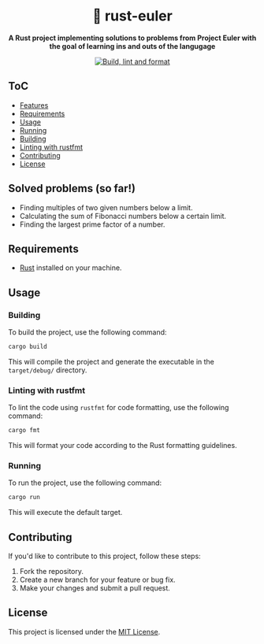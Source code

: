 <div align="center">

# 🦀 rust-euler

**A Rust project implementing solutions to problems from Project Euler with the goal of learning ins and outs of the langugage**

[![Build, lint and format](https://github.com/kaankaraoglu/rust-euler/actions/workflows/build-lint-format.yml/badge.svg)](https://github.com/kaankaraoglu/rust-euler/actions/workflows/build-lint-format.yml)

</div>

## ToC

- [Features](#features)
- [Requirements](#requirements)
- [Usage](#usage)
- [Running](#running)
- [Building](#building)
- [Linting with rustfmt](#linting-with-rustfmt)
- [Contributing](#contributing)
- [License](#license)

## Solved problems (so far!)

- Finding multiples of two given numbers below a limit.
- Calculating the sum of Fibonacci numbers below a certain limit.
- Finding the largest prime factor of a number.

## Requirements

- [Rust](https://www.rust-lang.org/tools/install) installed on your machine.

## Usage

### Building

To build the project, use the following command:

```bash
cargo build
```

This will compile the project and generate the executable in the `target/debug/` directory.

### Linting with rustfmt

To lint the code using `rustfmt` for code formatting, use the following command:

```bash
cargo fmt
```

This will format your code according to the Rust formatting guidelines.

### Running

To run the project, use the following command:

```bash
cargo run
```

This will execute the default target.

## Contributing

If you'd like to contribute to this project, follow these steps:

1. Fork the repository.
2. Create a new branch for your feature or bug fix.
3. Make your changes and submit a pull request.

## License

This project is licensed under the [MIT License](LICENSE).
